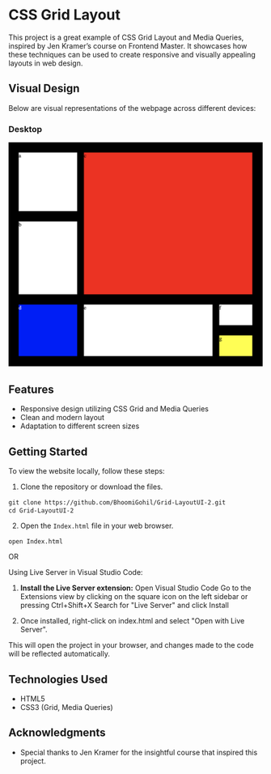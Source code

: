 # CSS Grid Layout

This project is a great example of CSS Grid Layout and Media Queries, inspired by Jen Kramer’s course on Frontend Master. It showcases how these techniques can be used to create responsive and visually appealing layouts in web design.

## Visual Design

Below are visual representations of the webpage across different devices:

### Desktop

![Desktop View](desktop.png)

## Features

- Responsive design utilizing CSS Grid and Media Queries
- Clean and modern layout
- Adaptation to different screen sizes

## Getting Started

To view the website locally, follow these steps:

1. Clone the repository or download the files.

```
git clone https://github.com/BhoomiGohil/Grid-LayoutUI-2.git
cd Grid-LayoutUI-2
```

2. Open the `Index.html` file in your web browser.

```
open Index.html
```

OR

Using Live Server in Visual Studio Code:

1. **Install the Live Server extension:**
   Open Visual Studio Code Go to the Extensions view by clicking on the square icon on the left sidebar or pressing Ctrl+Shift+X Search for "Live Server" and click Install

2. Once installed, right-click on index.html and select "Open with Live Server".

This will open the project in your browser, and changes made to the code will be reflected automatically.

## Technologies Used

- HTML5
- CSS3 (Grid, Media Queries)

## Acknowledgments

- Special thanks to Jen Kramer for the insightful course that inspired this project.
